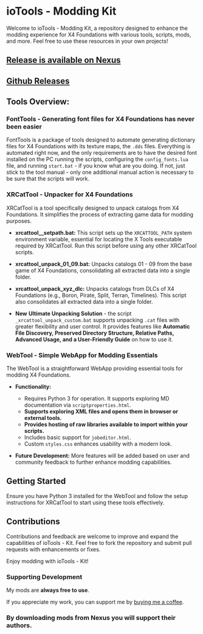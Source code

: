 # ioTools - Modding Kit

Welcome to ioTools - Modding Kit, a repository designed to enhance the modding experience for X4 Foundations with various tools, scripts, mods, and more. Feel free to use these resources in your own projects!

## [Release is available on Nexus](https://www.nexusmods.com/x4foundations/mods/1420?tab=description)
## [Github Releases](https://github.com/iomatix/ioTools-X4Foundations/releases)

## Tools Overview:

### FontTools - Generating font files for X4 Foundations has never been easier

FontTools is a package of tools designed to automate generating dictionary files for X4 Foundations with its texture maps, the `.dds` files.
Everything is automated right now, and the only requirements are to have the desired font installed on the PC running the scripts, configuring the `config_fonts.lua` file, and running `start.bat` - if you know what are you doing. If not, just stick to the tool manual - only one additional manual action is necessary to be sure that the scripts will work.

### XRCatTool - Unpacker for X4 Foundations

XRCatTool is a tool specifically designed to unpack catalogs from X4 Foundations. It simplifies the process of extracting game data for modding purposes.

- **xrcattool__setpath.bat:**
  This script sets up the `XRCATTOOL_PATH` system environment variable, essential for locating the X Tools executable required by XRCatTool. Run this script before using any other XRCatTool scripts.

- **xrcattool_unpack_01_09.bat:**
  Unpacks catalogs 01 - 09 from the base game of X4 Foundations, consolidating all extracted data into a single folder.

- **xrcattool_unpack_xyz_dlc:**
  Unpacks catalogs from DLCs of X4 Foundations (e.g., Boron, Pirate, Split, Terran, Timelines). This script also consolidates all extracted data into a single folder.

- **New** **Ultimate Unpacking Solution** - the script `_xrcattool_unpack_custom.bat` supports unpacking `.cat` files with greater flexibility and user control. It provides features like **Automatic File Discovery, Preserved Directory Structure, Relative Paths, Advanced Usage, and a User-Friendly Guide** on how to use it.

### WebTool - Simple WebApp for Modding Essentials

The WebTool is a straightforward WebApp providing essential tools for modding X4 Foundations.

- **Functionality:**
  - Requires Python 3 for operation. It supports exploring MD documentation via `scriptproperties.html`.
  - **Supports exploring XML files and opens them in browser or external tools.**
  - **Provides hosting of raw libraries available to import within your scripts.**
  - Includes basic support for `jobeditor.html`.
  - Custom `styles.css` enhances usability with a modern look.

- **Future Development:**
  More features will be added based on user and community feedback to further enhance modding capabilities.

## Getting Started

Ensure you have Python 3 installed for the WebTool and follow the setup instructions for XRCatTool to start using these tools effectively.

## Contributions

Contributions and feedback are welcome to improve and expand the capabilities of ioTools - Kit. Feel free to fork the repository and submit pull requests with enhancements or fixes.

Enjoy modding with ioTools - Kit!

### Supporting Development

My mods are **always free to use**.

If you appreciate my work, you can support me by [buying me a coffee](https://buymeacoffee.com/iomatix).


### By downloading mods from Nexus you will support their authors.
